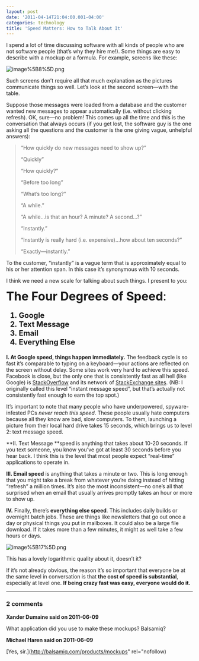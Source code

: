 ```yaml
---
layout: post
date: '2011-04-14T21:04:00.001-04:00'
categories: technology
title: 'Speed Matters: How to Talk About It'
---
```



I spend a lot of time discussing software with all kinds of people who are not software people (that’s why they hire me!). Some things are easy to describe with a mockup or a formula. For example, screens like these:  

![image%5B8%5D.png](/assets/2011/image%5B8%5D.png)

Such screens don’t require all that much explanation as the pictures communicate things so well. Let’s look at the second screen—with the table. 

Suppose those messages were loaded from a database and the customer wanted new messages to appear automatically (i.e. without clicking refresh). OK, sure—no problem! This comes up all the time and this is the conversation that always occurs (if you get lost, the software guy is the one asking all the questions and the customer is the one giving vague, unhelpful answers):
<blockquote> 

“How quickly do new messages need to show up?”  

“Quickly”  

“How quickly?”  

“Before too long”  

“What’s too long?”  

“A while.”  

“A while…is that an hour? A minute? A second…?”  

“Instantly.”  

“Instantly is really hard (i.e. expensive)…how about ten seconds?”  

“Exactly—instantly.”
</blockquote>

To the customer, “instantly” is a vague term that is approximately equal to his or her attention span. In this case it’s synonymous with 10 seconds. 

I think we need a new scale for talking about such things. I present to you:

<font size="6">**The Four Degrees of Speed**:</font>  <ol style="font-size: 20px; font-weight: bold;">   <li>Google </li>    <li>Text Message </li>    <li>Email </li>    <li>Everything Else </li> </ol>

**I. At Google speed, things happen immediately.** The feedback cycle is so fast it’s comparable to typing on a keyboard—your actions are reflected on the screen without delay. Some sites work very hard to achieve this speed. Facebook is close, but the only one that is consistently fast as all hell (like Google) is [StackOverflow](http://stackoverflow.com/) and its network of [StackExchange sites](http://stackexchange.com/). (NB: I originally called this level “instant message speed”, but that’s actually not consistently fast enough to earn the top spot.)

It’s important to note that many people who have underpowered, spyware-infested PCs *never reach this speed*. These people usually hate computers because all they know are bad, slow computers. To them, launching a picture from their local hard drive takes 15 seconds, which brings us to level 2: text message speed.

**II. Text Message **speed is anything that takes about 10-20 seconds. If you text someone, you know you’ve got at least 30 seconds before you hear back. I think this is the level that most people expect “real-time” applications to operate in.

**III. Email speed** is anything that takes a minute or two. This is long enough that you might take a break from whatever you’re doing instead of hitting “refresh” a million times. It’s also the most inconsistent—no one’s all that surprised when an email that usually arrives promptly takes an hour or more to show up.

**IV.** Finally, there’s **everything else speed**. This includes daily builds or overnight batch jobs. These are things like newsletters that go out once a day or physical things you put in mailboxes. It could also be a large file download. If it takes more than a few minutes, it might as well take a few hours or days.

![image%5B17%5D.png](/assets/2011/image%5B17%5D.png)

This has a lovely logarithmic quality about it, doesn’t it?

If it’s not already obvious, the reason it’s so important that everyone be at the same level in conversation is that **the cost of speed is substantial**, especially at level one. **If being crazy fast was easy, everyone would do it.**

---

### 2 comments

**Xander Dumaine said on 2011-06-09**

What application did you use to make these mockups? Balsamiq?

**Michael Haren said on 2011-06-09**

[Yes, sir.](http://balsamiq.com/products/mockups" rel="nofollow)

